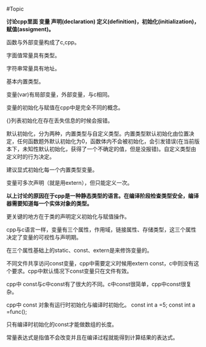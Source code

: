 #Topic

**讨论cpp里面 变量 声明(declaration) 定义(definition)，初始化(initialization)，赋值(assigment)。**

函数与外部变量构成了c,cpp。

字面值常量具有类型。

字符串常量具有地址。

基本内置类型。

变量(var)有局部变量，外部变量，与c相同。

变量的初始化与赋值在cpp中是完全不同的概念。

{}列表初始化在存在丢失信息的时候会报错。

默认初始化，分为两种，内置类型与自定义类型。内置类型默认初始化由位置决定，任何函数题外默认初始化为0，函数体内不会被初始化，会引发错误(在当前版本下，未知性默认初始化，获得了一个不确定的值，但是没报错)。自定义类型由定义时的行为决定。


建议显式初始化每一个内置类型变量。


变量可多次声明（就是用extern），但只能定义一次。


**以上讨论的原因在于cpp是一种静态类型的语言。在编译阶段检查类型安全，编译器需要知道每一个实体对象的类型。**

更关键的地方在于类的声明定义初始化与赋值操作。


cpp与c语言一样，变量有三个属性，作用域，链接属性、存储类型，这三个属性决定了变量的可视性与声明期。

在三个属性基础上的static、const、extern是来修饰变量的。


不同文件共享访问const变量，cpp中需要定义时候用extern const，c中则没有这个要求。cpp中默认情况下const变量只在文件有效。

cpp中 const与c中const有了很大的不同。c中const很简单，cpp中const很复杂。

cpp中
const 对象有运行时初始化与编译时初始化。
const int a =5;
const int a =func();

只有编译时初始化的const才能做数组的长度。

常量表达式是指值不会改变并且在编译过程就能得到计算结果的表达式。